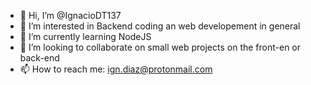 - 👋 Hi, I’m @IgnacioDT137
- 👀 I’m interested in Backend coding an web developement in general
- 🌱 I’m currently learning NodeJS
- 💞️ I’m looking to collaborate on small web projects on the front-en or back-end
- 📫 How to reach me: ign.diaz@protonmail.com

<!---
IgnacioDT137/IgnacioDT137 is a ✨ special ✨ repository because its `README.md` (this file) appears on your GitHub profile.
You can click the Preview link to take a look at your changes.
--->
